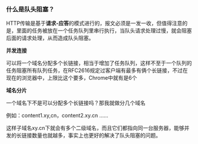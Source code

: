 ### 什么是队头阻塞？

HTTP传输是基于**请求-应答**的模式进行的，报文必须是一发一收，但值得注意的是，里面的任务被放在一个任务队列里串行执行，当队头请求处理过慢，就会阻塞后面的请求处理，从而造成队头阻塞。

**并发连接**

可以将一个域名分配多个长链接，相当于增加了任务队列，这样不至于一个队列的任务阻塞所有队列任务，在RFC2616规定过客户端有最多有俩个长链接，不过在现在的浏览器中，上限比这个要多，Chrome中就有是6个

**域名分片**

一个域名下不是可以分配多个长链接吗？那我就做分几个域名

例如：content1.xy,cn，content2.xy.cn ......

这样子域名xy.cn下就会有多个二级域名，而且它们都指向同一台服务器，能够并发的长链接数量也就越多，事实上也更好的解决了队头阻塞的问题。




















